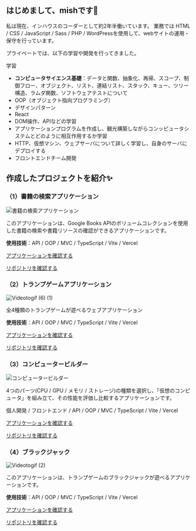 ## はじめまして、mishです👋 

私は現在、インハウスのコーダーとして約2年半働いています。
業務では HTML / CSS / JavaScript / Sass / PHP / WordPressを使用して、webサイトの運用・保守を行っています。

プライベートでは、以下の学習や開発を行ってきました。

学習
- **コンピュータサイエンス基礎**：データと関数、抽象化、再帰、スコープ、制御フロー、オブジェクト、リスト、連結リスト、スタック、キュー、ツリー構造、ラムダ関数、ソフトウェアテストについて
- OOP（オブジェクト指向プログラミング）
- デザインパターン
- React
- DOM操作、APIなどの学習
- アプリケーションプログラムを作成し、観光構築しながらコンッピュータシステムとどのように相互作用するか学習
- HTTP、仮想マシン、ウェブサーバについて詳しく学習し、自身のサーバにデプロイする
- フロントエンドチーム開発

## 作成したプロジェクトを紹介✨

### （1）書籍の検索アプリケーション

![書籍の検索アプリケーション](https://github.com/daxchx/book-search/assets/149696768/d7e1de76-5eb9-4e31-9ee8-29b8b848df27)

このアプリケーションは、Google Books APIのボリュームコレクションを使用した書籍の検索や書籍リソースの確認ができるアプリケーションです。

**使用技術**：API / OOP / MVC / TypeScript / Vite / Vercel

<a href="https://book-app-roan.vercel.app">アプリケーションを確認する</a>

<a href="https://github.com/daxchx/book-search">リポジトリを確認する</a>

### （2）トランプゲームアプリケーション

![Videotogif (6) (1)](https://github.com/Frontend-teamDevC/playing-card/assets/149696768/c1b2d6cc-36df-442b-8169-4332120ce459)

全4種類のトランプゲームが遊べるウェブアプリケーション

**使用技術**：API / OOP / MVC / TypeScript / Vite / Vercel

<a href="https://playing-card-mu.vercel.app">アプリケーションを確認する</a>

<a href="https://github.com/Frontend-teamDevC/playing-card">リポジトリを確認する</a>

### （3）コンピュータービルダー

![コンピュータービルダー](https://github.com/daxchx/computer-builder/assets/149696768/5a2ec6ad-3170-4d03-8ea4-c3dec8c444dd)

4つのパーツ(CPU / GPU / メモリ / ストレージ)の種類を選択し、「仮想のコンピュータ」を組み立て、その性能を評価し比較するアプリケーションです。

個人開発 / フロントエンド / API / OOP / MVC / TypeScript / Vite / Vercel

<a href="https://computer-builder-beta.vercel.app">アプリケーションを確認する</a>

<a href="https://github.com/daxchx/computer-builder">リポジトリを確認する</a>

### （4）ブラックジャック
![Videotogif (2)](https://github.com/daxchx/blackjack/assets/149696768/fe8e6928-f9f1-4968-a9f5-63fd07a5fa5f)

このアプリケーションは、トランプゲームのブラックジャックが遊べるアプリケーションです。

**使用技術**：API / OOP / MVC / TypeScript / Vite / Vercel

<a href="https://blackjack-neon-nine.vercel.app">アプリケーションを確認する</a>

<a href="https://github.com/daxchx/blackjack">リポジトリを確認する</a>
